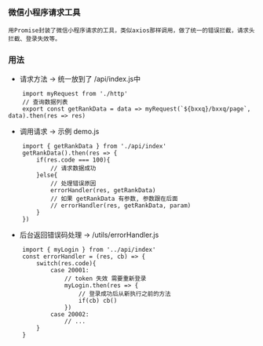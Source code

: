 ###    微信小程序请求工具

    用Promise封装了微信小程序请求的工具，类似axios那样调用，做了统一的错误拦截，请求头拦截、登录失效等。

###   用法

+ 请求方法 -> 统一放到了 /api/index.js中
```
    import myRequest from './http'
    // 查询数据列表
    export const getRankData = data => myRequest(`${bxxq}/bxxq/page`, data).then(res => res)
```

+ 调用请求 -> 示例 demo.js
```
    import { getRankData } from './api/index'
    getRankData().then(res => {
        if(res.code === 100){
            // 请求数据成功
        }else{
            // 处理错误原因
            errorHandler(res, getRankData)
            // 如果 getRankData 有参数, 参数跟在后面
            // errorHandler(res, getRankData, param)
        }
    })
```

+ 后台返回错误码处理 -> /utils/errorHandler.js
```
    import { myLogin } from '../api/index'
    const errorHandler = (res, cb) => {
        switch(res.code){
            case 20001:
                // token 失效 需要重新登录
                myLogin.then(res => {
                    // 登录成功后从新执行之前的方法
                    if(cb) cb()
                })
            case 20002:
                // ...
        }
    }
```